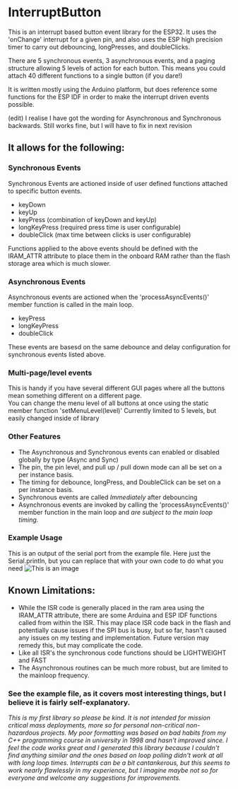 # InterruptButton
This is an interrupt based button event library for the ESP32. It uses the 'onChange' interrupt for a given pin, and also uses the ESP high precision timer to carry out debouncing, longPresses, and doubleClicks.

There are 5 synchronous events, 3 asynchronous events, and a paging structure allowing 5 levels of action for each button.  This means you could attach 40 different functions to a single button (if you dare!)

It is written mostly using the Arduino platform, but does reference some functions for the ESP IDF in order to make the interrupt driven events possible.

(edit) I realise I have got the wording for Asynchronous and Synchronous backwards.  Still works fine, but I will have to fix in next revision

## It allows for the following:

### Synchronous Events 
Synchronous Events are actioned inside of user defined functions attached to specific button events.
  * keyDown
  * keyUp
  * keyPress (combination of keyDown and keyUp)
  * longKeyPress (required press time is user configurable)
  * doubleClick (max time between clicks is user configurable)
  
Functions applied to the above events should be defined with the IRAM_ATTR attribute to place them in the onboard RAM rather than the flash storage area which is much slower.
  
### Asynchronous Events
Asynchronous events are actioned when the 'processAsyncEvents()' member function is called in the main loop.
  * keyPress
  * longKeyPress
  * doubleClick

These events are basesd on the same debounce and delay configuration for synchronous events listed above.

### Multi-page/level events
  This is handy if you have several different GUI pages where all the buttons mean something different on a different page.  
  You can change the menu level of all buttons at once using the static member function 'setMenuLevel(level)'
  Currently limited to 5 levels, but easily changed inside of library

### Other Features
  * The Asynchronous and Synchronous events can enabled or disabled globally by type (Async and Sync)
  * The pin, the pin level, and pull up / pull down mode can all be set on a per instance basis.
  * The timing for debounce, longPress, and DoubleClick can be set on a per instance basis.
  * Synchronous events are called *Immediately* after debouncing
  * Asynchronous events are invoked by calling the 'processAsyncEvents()' member function in the main loop and *are subject to the main loop timing.*

### Example Usage
This is an output of the serial port from the example file.  Here just the Serial.println, but you can replace that with your own code to do what you need
![This is an image](https://github.com/rwmingis/InterruptButton/blob/fba0949d9165099286d435f54c975e718684fcfc/images/example.png)



## Known Limitations:
  * While the ISR code is generally placed in the ram area using the IRAM_ATTR attribute, there are some Arduina and ESP IDF functions called from within the ISR. This may place ISR code back in the flash and potentially cause issues if the SPI bus is busy, but so far, hasn't caused any issues on my testing and implementation.  Future version may remedy this, but may complicate the code.
  * Like all ISR's the synchronous code functions should be LIGHTWEIGHT and FAST
  * The Asynchronous routines can be much more robust, but are limited to the mainloop frequency.

### See the example file, as it covers most interesting things, but I believe it is fairly self-explanatory.

*This is my first library so please be kind.  It is not intended for mission critical mass deployments, more so for personal non-critical non-hazardous projects.  My poor formatting was based on bad habits from my C++ programming course in university in 1998 and hasn't improved since.  I feel the code works great and I generated this library because I couldn't find anything similar and the ones based on loop polling didn't work at all with long loop times.  Interrupts can be a bit cantankerous, but this seems to work nearly flawlessly in my experience, but I imagine maybe not so for everyone and welcome any suggestions for improvements.*




